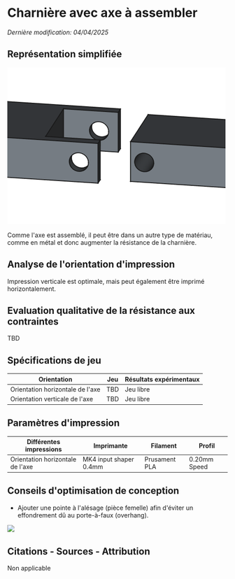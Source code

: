 # Charnière avec axe à assembler
_Dernière modification: 04/04/2025_

## Représentation simplifiée

![Charnière à assembler](./assemblage-axe-simple.png)

Comme l'axe est assemblé, il peut être dans un autre type de matériau, comme en métal et donc augmenter la résistance de la charnière.

## Analyse de l'orientation d'impression
Impression verticale est optimale, mais peut également être imprimé horizontalement.

## Evaluation qualitative de la résistance aux contraintes
TBD

## Spécifications de jeu
| Orientation                       | Jeu  | Résultats expérimentaux           |
| --------------------------------- | -----| ------------------ |
| Orientation horizontale de l'axe  | TBD  | Jeu libre |
| Orientation verticale de l'axe  | TBD  | Jeu libre |


## Paramètres d'impression

| Différentes impressions           | Imprimante             | Filament      | Profil           |
| --------------------------------- | ---------------------- | ------------- | ------------- |
| Orientation horizontale de l'axe  | MK4 input shaper 0.4mm | Prusament PLA | 0.20mm Speed  |


## Conseils d'optimisation de conception
- Ajouter une pointe à l'alésage (pièce femelle) afin d'éviter un effondrement dû au porte-à-faux (overhang).

<img src="../opt-v.png" width="200">

## Citations - Sources - Attribution
Non applicable
